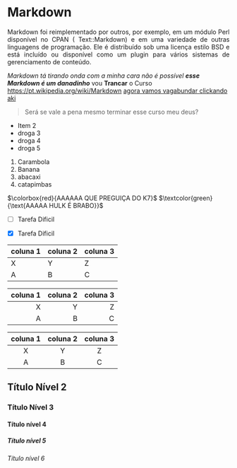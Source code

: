 # Markdown
 <p align="justify">  Markdown foi reimplementado por outros, por exemplo, em um módulo Perl disponível no CPAN ( Text::Markdown) e em uma variedade de outras linguagens de programação. Ele é distribuído sob uma licença estilo BSD e está incluído ou disponível como um plugin para vários sistemas de gerenciamento de conteúdo. </p>
 
 *Markdown tá tirando onda com a minha cara não é possível*
 ***esse Markdown é um danadinho***
 vou **Trancar** o Curso     <https://pt.wikipedia.org/wiki/Markdown>        [agora vamos vagabundar clickando aki](https://www.youtube.com)
 
 
 > Será se vale a pena mesmo terminar esse curso meu deus?
 
 
 * Item 2
 * droga 3
 * droga 4
 * droga 5
1. Carambola
2. Banana
3. abacaxi
4. catapimbas

$\colorbox{red}{AAAAAA QUE PREGUIÇA DO K7}$
$\textcolor{green}{\text{AAAAA HULK É BRABO}}$


- [ ] Tarefa Dificil 
- [x] Tarefa Dificil



| coluna 1 | coluna 2 | coluna 3 |
| --- | --- | --- |
| X | Y | Z |
| A | B | C |





| coluna 1 | coluna 2 | coluna 3 |
|---:|---:|---:|
| X | Y | Z |
| A | B | C |


| coluna 1 | coluna 2 | coluna 3 |
|:---:|:---:|:---:|
| X | Y | Z |
| A | B | C |



## Título Nível 2
### Título Nível 3 
#### Título nível 4
##### Título nível 5
###### Título nível 6
